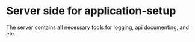 # Server side for application-setup

The server contains all necessary tools for logging, api documenting, and etc.